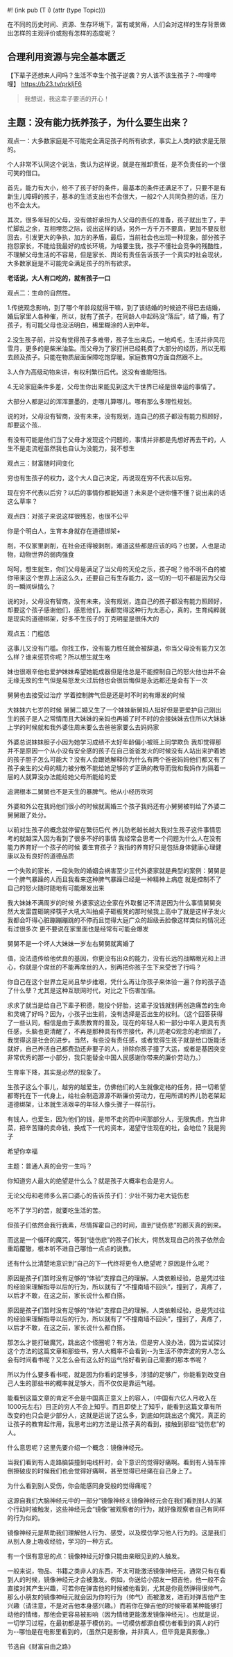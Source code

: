 #! (ink pub (T i) (attr (type Topic)))

在不同的历史时间、资源、生存环境下，富有或贫瘠，人们会对这样的生存背景做出怎样的主观评价或抱有怎样的态度呢？


## 合理利用资源与完全基本匮乏

【下辈子还想来人间吗？生活不幸生个孩子逆袭？穷人该不该生孩子？-哔哩哔哩】 https://b23.tv/prkIjF6

> 我想说，我这辈子要活的开心！

## 主题：没有能力抚养孩子，为什么要生出来？

观点一：大多数家庭是不可能完全满足孩子的所有欲求，事实上人类的欲求是无限的。

个人非常不认同这个说法，我认为这样说，就是在推卸责任，是不负责任的一个很可笑的借口。

首先，能力有大小，给不了孩子好的条件，最基本的条件还满足不了，只要不是有新生儿障碍的孩子，基本的生活支出也不会很大，一般2个人共同负担的话，压力也不会太大。

其次，很多年轻的父母，没有做好承担为人父母的责任的准备，孩子就出生了，手忙脚乱之余，互相埋怨之际，说出这样的话，另外一方千万不要真，更加不要反慰回去，引发更大的争执，加方的矛盾，最后，当前社会也出现一种现象，部分孩子抱怨家长，不能给我最好的成长环境，为啥要生我，孩子不懂社会竞争的残酷性，不理解父母生活的不容易，但是家长、舆论有责任告诉孩子一个真实的社会现状，大多数家庭是不可能完全满足孩子的所有欲求。

 **老话说，大人有口吃的，就有孩子一口** 

观点二：生命的自然性。

1.传统观念影响，到了哪个年龄段就得干嘛，到了该结婚的时候迫不得已去结婚，婚后家里人各种催，所以，就有了孩子，在同龄人中起码没“落后”，结了婚，有了孩子，有可能父母也没活明白，稀里糊涂的人到中年。

2.没生孩子前，并没有觉得孩子多难带，孩子生出来后，一地鸡毛，生活并非风花雪月，更多的是柴米油盐。而父母为了家打拼已经耗费了大部分的经历，所以无暇去顾及孩子。只能在物质层面保障吃饱穿暖。家庭教育Q方面自然跟不上。

3.人作为高级动物来讲，有权利繁衍后代。这没有谁能阻挡。

4.无论家庭条件多差，父母生你出来能见到这大干世界已经是很幸运的事情了。

大部分人都是过的浑浑噩墨的，走哪儿算哪儿。哪有那么多理性规划。

说的对，父母没有智商，没有未来，没有规划，连自己的孩子都没有能力照顾好，却要这个孩..

有没有可能是他们当了父母才发现这个问题的，事情并非都是先想好再去干的，人生不是走流程虽然我也自认为没能力，我不想生

观点三：财富随时间变化

穷也有生孩子的权力，这个大人自己决定，再说现在穷不代表以后穷。

现在穷不代表以后穷？以后的事情你都能知道？未来是个谜你懂不懂？说出来的话这么草率？

观点四：对孩子来说这样很残忍，也很不公平

你是个明白人，生育本身就存在道德绑架+

削，不仅家里剥削，在社会还得被剥削，难道这些都是应该的吗？也罢，人也是动物，动物世界的弱肉强食

呵呵，想生就生，你们父母是满足了当父母的天伦之乐，孩子呢？他不明不白的被你带来这个世界上活这么久，还要自己有生存能力，这一切的一切不都是因为父母的一瞬间纵情么？

说的对，父母没有智商，没有未来，没有规划，连自己的孩子都没有能力照顾好，却要这个孩子感谢他们，感恩他们，我都觉得这种行为太恶心，真的，生育纯粹就是现实的道德绑架，好多不生孩子的丁克明星是很伟大的

观点五：门槛低

这事儿又没有门槛。你找工作，没有能力胜任就会被辞退，你当父母没有能力又怎么样？谁来惩罚你呢？所以想生就生咯

妹也很艰辛他也爱护妹妹希望她能成器但是他总是不能控制自己的怒火他也并不会无缘无故的生气但是易怒发火过后他也会很后悔但是永远都还是会有下一次

舅舅也去接受过治疗 学着控制脾气但是还是时不时的有爆发的时候

大妹妹六七岁的时候 舅舅二婚又生了一个妹妹新舅妈人挺好但是更爱护自己刚出生的孩子是人之常情而且大妹妹的亲妈也再婚了时不时的会接妹妹去住所以大妹妹上学的时候就和我外婆住周末要么去爸爸家要么去妈妈家

外婆总说妹妹胆子小因为她学习成绩不太好年龄偏小被班上同学欺负 我却觉得那并不是原因一个从小没有安全感的孩子在自己爸爸发火的时候没有人站出来护着她的孩子胆子怎么可能大？没有人会跟她解释你为什么有两个爸爸妈妈他们都又有了孩子亲生的父母的精力被分散不能给她足够的ず正确的教导而我和我妈作为隔着一层的人就算没办法能给她父母所能给的爱

追溯根本二舅舅也不是天生的暴脾气。他从小经历坎珂

外婆和外公在我妈他们很小的时候就离婚三个孩子我妈还有小舅舅被判给了外婆二舅舅跟了处分。

以前对生孩子的概念就停留在繁衍后代 养儿防老越长越大我对生孩子这件事情思考的就越深入因为看到了很多不好的事情 我经常会思考一个问题为什么人在没有能力养育好一个孩子的时候 要生育孩子？我指的养育好只是包括身体健康心理健康以及有良好的道德品质

一个失败的家长，一段失败的婚姻会祸害至少三代外婆家就是典型的案例：舅舅是一个脾气暴躁的人而且我看来这种脾气暴躁已经是一种精神上病症 就是控制不了自己的怒火随时随地有可能爆发出来

我大妹妹不满周岁的时候 外婆家这边全家在外取餐记不清是因为什么事情舅舅突然大发雷霆砸碗择筷子大吼大叫拍桌子砸板凳的那时候我上高中了就是这样子发火我都会吓得心脏蹦蹦蹦跳的不停而且觉得大庭广众的超级丢脸像这样类似的情况还有过很多次 更不要说在家里面也是经常有可能会爆发

舅舅不是一个坏人大妹妹一岁左右舅舅就离婚了

值，没法遗传给他优良的基因，你更没有出众的能力，没有长远的战略眼光和上进心，你就是个席丝的不能再席丝的人，别再把你孩子生下来受苦了行吗？

你自己在这个世界立足尚且举步维艰，凭什么再让你孩子来体验一遍？你的孩子造了什么孽？尤其是这种互联网时代，对比之下伤害加倍。

求求了就当是给自己下辈子积德，能投个好胎，这辈子没钱就别再创造痛苦的生命和灵魂了好吗？因为，小孩子出生前，没有选择是否出生的权利。（这个回答获得了一些认同，相信是由于素质教育的普及，现在的年轻人和一部分中年人更具有责任感，头脑也更清醒了，不再是那种具有传宗接代，养儿防老Q观念的老顽固了，我觉得这是社会的进步。当然，有些没有责任感，或者觉得生孩子就是给口饭能活就好，自己养活自己都费劲还非要子的人，排除你孩子撞了大运，或者是基因突变非常优秀的那一小部分，我只能替全中国人民感谢你带来的廉价劳动力。）

生育率下降，其实是必然的现象了。

生孩子这么个事儿，越穷的越爱生，仿佛他们的人生就像定格的任务，把一切希望都寄托在下一代身上，给社会制造源源不断廉价劳动力，在用所谓的养儿防老架起道德绑架，让本就生活艰辛的年轻人像头骤子一样前行。

有钱人，也爱生，因为他们的钱，是带不走的而中间那部分人，无限焦虑，充当非菜，把辛苦赚的卖命钱，换成下一代的资本，渴望守住现在的社，会地位？我是狗子

希望你幸福

主题：普通人真的会穷一生吗？

你知道穷人最大的绝望是什么么？就是孩子大概率也会是穷人。

无论父母和老师多么苦口婆心的告诉孩子们：少壮不努力老大徒伤悲

吃不了学习的苦，就要吃生活的苦。

但孩子们依然会我行我素，尽情挥霍自己的时间，直到“徒伤悲”的那天真的到来。

而这是一个循环的魔咒，等到“徒伤悲”的孩子们长大，愕然发现自己的孩子依然会重蹈覆辙，根本听不进自己哪怕一点点的说教。

还有什么比清楚地意识到“自己的下一代终将更令人绝望呢？原因是什么呢？

原因是孩子们暂时没有足够的“体验”支撑自己的理解。人类依赖经验，总是凭过往的经验来理解指导以后的行为，所以就有了“不撞南墙不回头”，撞到了，真疼了，以后才不敢，在这之前，家长说什么都白搭。

原因是孩子们暂时没有足够的“体验"支撑自己的理解。人类依赖经验，总是凭过往的经验来理解指导以后的行为，所以就有了“不撞南墙不回头”，撞到了，真疼了，以后才不敢，在这之前，家长说什么都白搭。

那怎么才能打破魔咒，跳出这个怪圈呢？有方法，但是穷人没办法，因为尝试探讨这个方法的这篇文章和那些书，穷人大概率不会看到--为生活不停奔波的穷人怎么会有时间看书呢？又怎么会有这么好的运气恰好看到自己需要的那本书呢？

所以为什么要多看书呢，就是因为你看的足够多，涉猎的足够广，你能看到改变自己人生的那些书的概率就足够大，而不仅仅是靠运气碰。

能看到这篇文章的肯定不会是中国真正意义上的容人，（中国有六亿人月收入在1000元左右）目正的穷人不会上知乎。而且即使上了知乎，能看到这篇文章有所改变的也只会是少部分人，这就是运说了这么多，到底如何跳出这个魔咒，真正的让孩子的教育起作用，我思考出的方法是让孩子真的看到，接触到那些“徒伤悲”的人。

什么意思呢？这里先要介绍一个概念：镜像神经元。

当我们看到有人走路脑袋撞到电线杆时，会下意识的觉得好痛啊。看到有人骑车摔倒擦破皮的时候我们也会觉得好痛啊，甚至觉得已经痛在自己身上了。

为什么看到别人受伤，你会能感同身受般的觉得痛呢？

这源自我们大脑神经元中的一部分“镜像神经え镜像神经元会在我们看到别人的某个行动时被触发，这些神经元会“镜像”被观察者的行为，就好像观察者自己有同样的行为似的。

镜像神经元是帮助我们理解他人行为、感受，以及模仿学习他人行为的。这是我们从别人身上吸收经验，学习的一种方式。

有一个很有意思的点：镜像神经元好像只能由亲眼见到的人触发。

一般来说，物品、书籍之类非人的东西，不太可能激活镜像神经元，通常只有在看到人的时候，镜像神经元才会被激发。例如，你送给小朋友一把吉他，他一般不会直接对其产生兴趣，可若你在弹吉他的时候被他看到，尤其是你竟然弹得很帅气，那么小朋友的镜像神经元就会因为你的行为（帅气）而被激发，进而对弹吉他产生兴趣（请注意，不是对吉他本身感兴趣。）而若你在弹吉他的时候带着某种能够打动他的情绪，那他会更容易被影响（因为情绪更能激发镜像神经元）。也就是说，一切学习过程，在最初都是基于模仿的。一切模仿都源自模仿者看到的真人的行为--哪怕是在电影里看到的，（虽然只是影像，并非真人，但毕竟是真影像。）

节选自《财富自由之路》